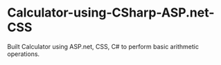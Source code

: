 # Calculator-using-CSharp-ASP.net-CSS
Built Calculator using ASP.net, CSS, C# to perform basic arithmetic operations.  
